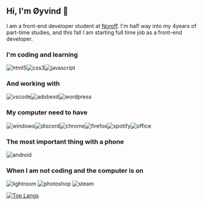 ## Hi, I'm Øyvind 👋

I am a front-end developer student at <a href="http://www.noroff.no">Noroff</a>. I'm half way into my 4years of part-time studies, and this fall I am starting full time job as a front-end developer.

### I'm coding and learning 
![html5](https://img.shields.io/badge/HTML5-E34F26?style=for-the-badge&logo=html5&logoColor=white)![css3](https://img.shields.io/badge/CSS3-1572B6?style=for-the-badge&logo=css3&logoColor=white)![javascript](https://img.shields.io/badge/JavaScript-323330?style=for-the-badge&logo=javascript&logoColor=F7DF1E)

### And working with 
![vscode](https://img.shields.io/badge/Visual_Studio_Code-0078D4?style=for-the-badge&logo=visual%20studio%20code&logoColor=white)![adobexd](https://img.shields.io/badge/Adobe%20XD-470137?style=for-the-badge&logo=Adobe%20XD&logoColor=#FF61F6)![wordpress](https://img.shields.io/badge/Wordpress-21759B?style=for-the-badge&logo=wordpress&logoColor=white)

### My computer need to have 
![windows](https://img.shields.io/badge/Windows-0078D6?style=for-the-badge&logo=windows&logoColor=white)![discord](https://img.shields.io/badge/Discord-5865F2?style=for-the-badge&logo=discord&logoColor=white)![chrome](https://img.shields.io/badge/Google_chrome-4285F4?style=for-the-badge&logo=Google-chrome&logoColor=white)![firefox](https://img.shields.io/badge/Firefox_Browser-FF7139?style=for-the-badge&logo=Firefox-Browser&logoColor=white)![spotify](https://img.shields.io/badge/Spotify-1ED760?&style=for-the-badge&logo=spotify&logoColor=white)![office](https://img.shields.io/badge/Microsoft_Office-D83B01?style=for-the-badge&logo=microsoft-office&logoColor=white)


### The most important thing with a phone
![android](https://img.shields.io/badge/Android-3DDC84?style=for-the-badge&logo=android&logoColor=white)

### When I am not coding and the computer is on
![lightroom](https://img.shields.io/badge/Adobe%20Lightroom-31A8FF?style=for-the-badge&logo=Adobe%20Lightroom&logoColor=white)
![photoshop](https://img.shields.io/badge/Adobe%20Photoshop-31A8FF?style=for-the-badge&logo=Adobe%20Photoshop&logoColor=black)
![steam](https://img.shields.io/badge/Steam-000000?style=for-the-badge&logo=steam&logoColor=white)



[![Top Langs](https://github-readme-stats.vercel.app/api/top-langs/?username=oyhub&theme=city_lights&layout=compact)](https://github.com/anuraghazra/github-readme-stats)






